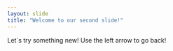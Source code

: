 ```yaml
---
layout: slide
title: "Welcome to our second slide!"
---
```

Let´s try something new!
Use the left arrow to go back!
